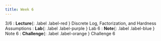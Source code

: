 ```yaml
---
title: Week 6
---
```


3/6
: **Lecture**{: .label .label-red } Discrete Log, Factorization, and Hardness Assumptions
: **Lab**{: .label .label-purple } Lab 6
: **Note**{: .label .label-blue } Note 6
: **Challenge**{: .label .label-orange } Challenge 6
